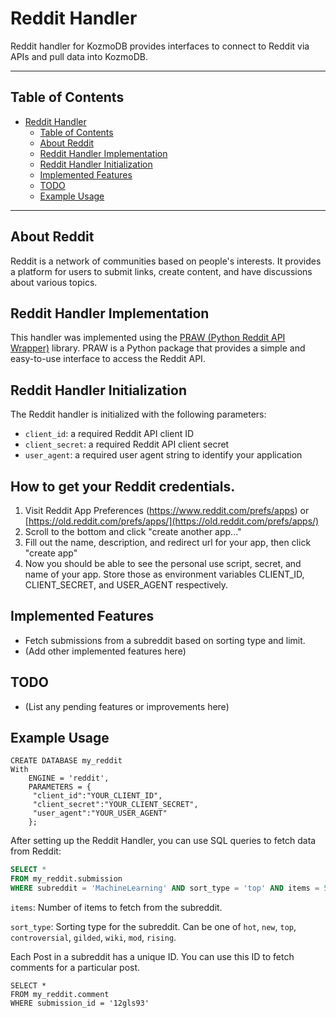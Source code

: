 # Reddit Handler

Reddit handler for KozmoDB provides interfaces to connect to Reddit via APIs and pull data into KozmoDB.

---

## Table of Contents

- [Reddit Handler](#reddit-handler)
  - [Table of Contents](#table-of-contents)
  - [About Reddit](#about-reddit)
  - [Reddit Handler Implementation](#reddit-handler-implementation)
  - [Reddit Handler Initialization](#reddit-handler-initialization)
  - [Implemented Features](#implemented-features)
  - [TODO](#todo)
  - [Example Usage](#example-usage)

---

## About Reddit

Reddit is a network of communities based on people's interests. It provides a platform for users to submit links, create content, and have discussions about various topics.

## Reddit Handler Implementation

This handler was implemented using the [PRAW (Python Reddit API Wrapper)](https://praw.readthedocs.io/en/latest/) library. PRAW is a Python package that provides a simple and easy-to-use interface to access the Reddit API.

## Reddit Handler Initialization

The Reddit handler is initialized with the following parameters:

- `client_id`: a required Reddit API client ID
- `client_secret`: a required Reddit API client secret
- `user_agent`: a required user agent string to identify your application

## How to get your Reddit credentials.

1. Visit Reddit App Preferences (https://www.reddit.com/prefs/apps) or [https://old.reddit.com/prefs/apps/](https://old.reddit.com/prefs/apps/)
2. Scroll to the bottom and click "create another app..."
3. Fill out the name, description, and redirect url for your app, then click "create app"
4. Now you should be able to see the personal use script, secret, and name of your app. Store those as environment variables CLIENT_ID, CLIENT_SECRET, and USER_AGENT respectively.

## Implemented Features

- Fetch submissions from a subreddit based on sorting type and limit.
- (Add other implemented features here)

## TODO

- (List any pending features or improvements here)

## Example Usage
```
CREATE DATABASE my_reddit
With 
    ENGINE = 'reddit',
    PARAMETERS = {
     "client_id":"YOUR_CLIENT_ID",
     "client_secret":"YOUR_CLIENT_SECRET",
     "user_agent":"YOUR_USER_AGENT"
    };
```

After setting up the Reddit Handler, you can use SQL queries to fetch data from Reddit:

```sql
SELECT *
FROM my_reddit.submission
WHERE subreddit = 'MachineLearning' AND sort_type = 'top' AND items = 5;
```

`items`: Number of items to fetch from the subreddit.

`sort_type`: Sorting type for the subreddit. Can be one of `hot`, `new`, `top`, `controversial`, `gilded`, `wiki`, `mod`, `rising`.

Each Post in a subreddit has a unique ID. You can use this ID to fetch comments for a particular post.

```
SELECT *
FROM my_reddit.comment
WHERE submission_id = '12gls93'
```